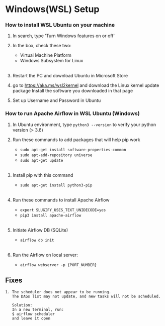 # Windows(WSL) Setup

### How to install WSL Ubuntu on your machine
1. In search, type 'Turn Windows features on or off'

2. In the box, check these two:  
    - Virtual Machine Platform
    - Windows Subsystem for Linux<br/><br/>
  
3. Restart the PC and download Ubuntu in Microsoft Store

4. go to https://aka.ms/wsl2kernel and download the Linux kernel update package
   Install the software you downloaded in that page

5. Set up Username and Password in Ubuntu

### How to run Apache Airflow in WSL Ubuntu (Windows)
1. In Ubuntu environment, type `python3 --version` to verify your python version (> 3.6)

2. Run these commands to add packages that will help pip work
   - `sudo apt-get install software-properties-common`
   - `sudo apt-add-repository universe`
   - `sudo apt-get update` <br/><br/>

3. Install pip with this command
   - `sudo apt-get install python3-pip`<br/><br/>

4. Run these commands to install Apache Airflow
   - `export SLUGIFY_USES_TEXT_UNIDECODE=yes`
   - `pip3 install apache-airflow`<br/><br/>

5. Initiate Airflow DB (SQLite)
   - `airflow db init`<br/><br/>

6. Run the Airflow on local server:
   - `airflow webserver -p {PORT_NUMBER}`

## Fixes
    1. The scheduler does not appear to be running. 
       The DAGs list may not update, and new tasks will not be scheduled.
       
       Solution:
       In a new terminal, run:
       $ airflow scheduler
       and leave it open